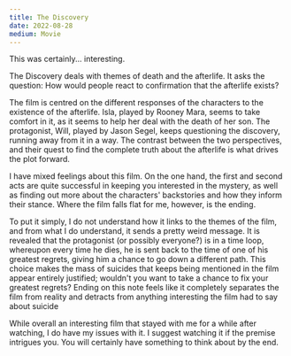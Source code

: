 ```yaml
---
title: The Discovery
date: 2022-08-28
medium: Movie
---
```


This was certainly... interesting.

The Discovery deals with themes of death and the afterlife. It asks the question: How would people react to confirmation that the afterlife exists?

The film is centred on the different responses of the characters to the existence of the afterlife. Isla, played by Rooney Mara, seems to take comfort in it, as it seems to help her deal with <span class="spoiler">the death of her son</span>. The protagonist, Will, played by Jason Segel, keeps questioning the discovery, running away from it in a way. The contrast between the two perspectives, and their quest to find the complete truth about the afterlife is what drives the plot forward.

I have mixed feelings about this film. On the one hand, the first and second acts are quite successful in keeping you interested in the mystery, as well as finding out more about the characters' backstories and how they inform their stance. Where the film falls flat for me, however, is the ending. 

<p class="spoiler">To put it simply, I do not understand how it links to the themes of the film, and from what I do understand, it sends a pretty weird message. It is revealed that the protagonist (or possibly everyone?) is in a time loop, whereupon every time he dies, he is sent back to the time of one of his greatest regrets, giving him a chance to go down a different path. This choice makes the mass of suicides that keeps being mentioned in the film appear entirely justified; wouldn't you want to take a chance to fix your greatest regrets? Ending on this note feels like it completely separates the film from reality and detracts from anything interesting the film had to say about suicide</p>

While overall an interesting film that stayed with me for a while after watching, I do have my issues with it. I suggest watching it if the premise intrigues you. You will certainly have something to think about by the end.
